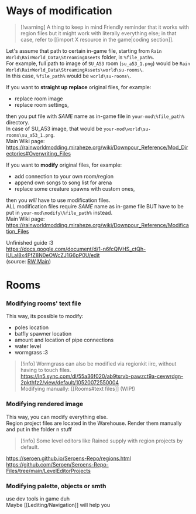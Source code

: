 # Ways of modification

> [!warning] A thing to keep in mind
> Friendly reminder that it works with region files but it might work with literally everything else; in that case, refer to [[import X resource in the game|coding section]].

Let's assume that path to certain in-game file, starting from `Rain World\RainWorld_Data\StreamingAseets` folder, is `%file_path%`.  
For example, full path to image of `SU_A53` room (`su_a53_1.png`) would be
`Rain World\RainWorld_Data\StreamingAssets\world\su-rooms\`.  
In this case, `%file_path%` would be `world\su-rooms\`.  


If you want to **straight up replace** original files, for example:  
- replace room image  
- replace room settings,  

then you put file with *SAME* name as in-game file in `your-mod\%file_path%` directory.  
In case of SU_A53 image, that would be `your-mod\world\su-rooms\su_a53_1.png`.  
Main Wiki page:  
https://rainworldmodding.miraheze.org/wiki/Downpour_Reference/Mod_Directories#Overwriting_Files


If you want to **modify** original files, for example:
- add connection to your own room/region  
- append own songs to song list for arena  
- replace some creature spawns with custom ones,  

then you _will_ have to use modification files.  
ALL modification files require *SAME* name as in-game file BUT have to be put in `your-mod\modify\%file_path%` instead.  
Main Wiki page:  
https://rainworldmodding.miraheze.org/wiki/Downpour_Reference/Modification_Files  

Unfinished guide :3  
https://docs.google.com/document/d/1-n6fcQlVHS_ctQh-lULal8x4FfZ8N0eOWcZJ1G6pP0U/edit  
(source: [RW Main](https://discord.com/channels/291184728944410624/431534164932689921/1273601361870721094))  
# Rooms

### Modifying rooms' text file
This way, its possible to modify:  
- poles location  
- batfly spawner location  
- amount and location of pipe connections  
- water level  
- wormgrass :3  
> [!info] Wormgrass can also be modified via regionkit iirc, without having to touch files.  
https://ln5.sync.com/dl/55a36f020/ab9tsrvb-pawzct9a-cevwrdgn-2pkthfz2/view/default/10520072550004  
Modifying manually: [[Rooms#text files]] (WIP!)  

### Modifying rendered image
This way, you can modify everything else.  
Region project files are located in the Warehouse. Render them manually and put in the folder n stuff 

> [!info] Some level editors like Rained supply with region projects by default.

https://seroen.github.io/Seroens-Repo/regions.html  
https://github.com/Seroen/Seroens-Repo-Files/tree/main/LevelEditorProjects  
### Modifying palette, objects or smth
use dev tools in game duh  
Maybe [[Lediting/Navigation]] will help you
